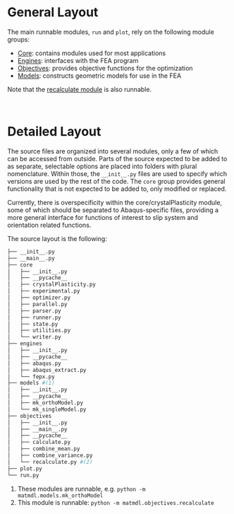 # General Layout

The main runnable modules, `run` and `plot`, rely on the following module groups:

- [Core](core.md): contains modules used for most applications
- [Engines](engines.md): interfaces with the FEA program
- [Objectives](objectives.md): provides objective functions for the optimization
- [Models](models.md): constructs geometric models for use in the FEA


Note that the [recalculate module](objectives.md#matmdl.objectives.recalculate) is also runnable. 

&nbsp;

# Detailed Layout

The source files are organized into several modules, only a few of which can be accessed from outside. Parts of the source expected to be added to as separate, selectable options are placed into folders with plural nomenclature. Within those, the `__init__.py` files are used to specify which versions are used by the rest of the code. The `core` group provides general functionality that is not expected to be added to, only modified or replaced.

Currently, there is overspecificity within the core/crystalPlasticity module, some of which should be separated to Abaqus-specific files, providing a more general interface for functions of interest to slip system and orientation related functions.

The source layout is the following:
```sh
├── __init__.py
├── __main__.py
├── core
│   ├── __init__.py
│   ├── __pycache__
│   ├── crystalPlasticity.py
│   ├── experimental.py
│   ├── optimizer.py
│   ├── parallel.py
│   ├── parser.py
│   ├── runner.py
│   ├── state.py
│   ├── utilities.py
│   └── writer.py
├── engines
│   ├── __init__.py
│   ├── __pycache__
│   ├── abaqus.py
│   ├── abaqus_extract.py
│   └── fepx.py
├── models #(1)
│   ├── __init__.py
│   ├── __pycache__
│   ├── mk_orthoModel.py
│   └── mk_singleModel.py
├── objectives
│   ├── __init__.py
│   ├── __main__.py
│   ├── __pycache__
│   ├── calculate.py
│   ├── combine_mean.py
│   ├── combine_variance.py
│   └── recalculate.py #(2)
├── plot.py
└── run.py
```

1. These modules are runnable, e.g. `python -m matmdl.models.mk_orthoModel`
2. This module is runnable: `python -m matmdl.objectives.recalculate`
